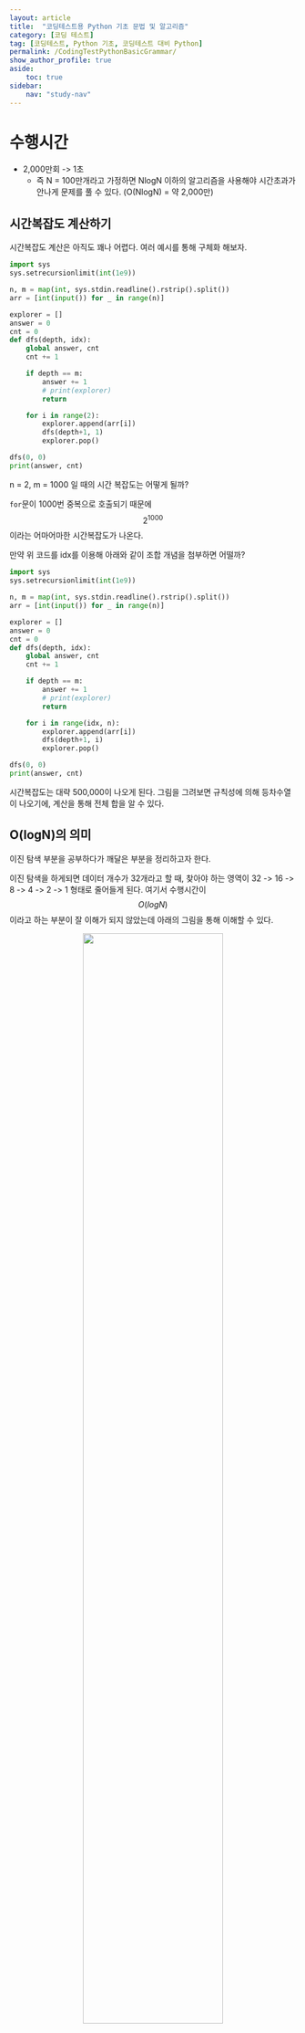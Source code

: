 ```yaml
---
layout: article
title:  "코딩테스트용 Python 기초 문법 및 알고리즘"
category: [코딩 테스트]
tag: [코딩테스트, Python 기초, 코딩테스트 대비 Python]
permalink: /CodingTestPythonBasicGrammar/
show_author_profile: true
aside:
    toc: true
sidebar:
    nav: "study-nav"
---
```

# 수행시간

- 2,000만회 -> 1초
  - 즉 N = 100만개라고 가정하면 NlogN 이하의 알고리즘을 사용해야 시간초과가 안나게 문제를 풀 수 있다. (O(NlogN) = 약 2,000만)

## 시간복잡도 계산하기

시간복잡도 계산은 아직도 꽤나 어렵다. 여러 예시를 통해 구체화 해보자.

```python
import sys
sys.setrecursionlimit(int(1e9))

n, m = map(int, sys.stdin.readline().rstrip().split())
arr = [int(input()) for _ in range(n)]

explorer = []
answer = 0
cnt = 0
def dfs(depth, idx):
    global answer, cnt
    cnt += 1

    if depth == m:
        answer += 1
        # print(explorer)
        return

    for i in range(2):
        explorer.append(arr[i])
        dfs(depth+1, 1)
        explorer.pop()

dfs(0, 0)
print(answer, cnt)
```

n = 2, m = 1000 일 때의 시간 복잡도는 어떻게 될까?  

`for`문이 1000번 중복으로 호출되기 때문에 $$2^1000$$ 이라는 어마어마한 시간복잡도가 나온다.

만약 위 코드를 idx를 이용해 아래와 같이 조합 개념을 첨부하면 어떨까?

```python
import sys
sys.setrecursionlimit(int(1e9))

n, m = map(int, sys.stdin.readline().rstrip().split())
arr = [int(input()) for _ in range(n)]

explorer = []
answer = 0
cnt = 0
def dfs(depth, idx):
    global answer, cnt
    cnt += 1

    if depth == m:
        answer += 1
        # print(explorer)
        return

    for i in range(idx, n):
        explorer.append(arr[i])
        dfs(depth+1, i)
        explorer.pop()

dfs(0, 0)
print(answer, cnt)
```

시간복잡도는 대략 500,000이 나오게 된다. 그림을 그려보면 규칙성에 의해 등차수열이 나오기에, 계산을 통해 전체 합을 알 수 있다.

## O(logN)의 의미

이진 탐색 부분을 공부하다가 깨달은 부분을 정리하고자 한다.

이진 탐색을 하게되면 데이터 개수가 32개라고 할 때, 찾아야 하는 영역이 32 -> 16 -> 8 -> 4 -> 2 -> 1 형태로 줄어들게 된다. 여기서 수행시간이 $$ O(logN) $$ 이라고 하는 부분이 잘 이해가 되지 않았는데 아래의 그림을 통해 이해할 수 있다.

<p align="center"> <img src="../images/20220513222128.png" width="70%"> </p>

# 주의해야 할 사항
- 아래 코드는 False를 반환한다.


```python
a = 0.3 + 0.6

if a == 0.9:
    print(True)
else:
    print(False)

# round 처리를 통해 해결한다

if round(a, 1) == 0.9:
    print(True)
else:
    print(False)
```

    False
    True
    1
    

# 코드 단순화
- `or`, `and` 연산자를 이용한 코드 단순화

코딩 테스트 문제를 풀다보면 `index out of range` 오류를 만나는 경우가 흔하다. 이러한 경우를 방지하고자 난 if문으로 사전에 범위를 보장받고 그 다음 코드를 이어서 적어갔는데 문제가 조금만 디테일해져도 어지러운 코드가 되버린다.  

```python
# 나의 병맛같은 코드 예시

# 나의 병맛같은 코드 예시

arr = [1, 2, 3, 4, 5]
idx_list = [4, 7, 4]

for i in idx_list:    
    if i < 5:
        if arr[i] == 5:
            print("저는 5 입니다")
```

위 코드를 `and` 연산자를 이용하여 아래와 같이 단순화 할 수 있다.

```python

arr = [1, 2, 3, 4, 5]
idx_list = [4, 7, 4]
idx = 4

for i in idx_list:    
    if i < 5 and arr[i] == 5:
        print("저는 5 입니다")
```

`and` 연산은 앞에서 부터 True, False 검사를 하는데 하나라도 False가 나오면 **바로 if문을 탈출**하게 된다. 그래서 위와 같이 활용하면 `arr[i]`의 `i`값 범위를 **i < 5 인 범위로 보장받을 수 있게된다.**


- 반복문 중첩할 때 i, j 변수에 관해 생각해야 하는 점

아래 현상을 보자.  

```python
graph = [
    [1,2,3],
    [4,5,6],
    [7,8,9]
]

for i in range(len(graph)):
    for j in range(len(graph)):
        print(graph[i][j])

print('*' * 10)

for i in range(len(graph)):
    for j in range(len(graph)):
        print(graph[j][i])

print('*' * 10)

for j in range(len(graph)):
    for i in range(len(graph)):
        print(graph[i][j])
```

위 코드에서 내가 말하고자 하는 바는 **i, j 변수에 대한 고정관념을 탈피해야 한다**는 것이다.  
난 i를 row, j를 col에서만 쓰이는 변수로 생각했기에 위 코드 중 두번째 반복문 뭉치에서 나타나는 `graph[j][i]`가 여전히 어색하다.  단순히 i, j 변수는 바뀌는 값일 뿐이고 내가 그 코드를 `graph[i][j]`로 작성하느냐 `graph[j][i]`로 작성하느냐에 따라 그 역할이 달라지는 것이다.  
별것 아닌 것 같지만 문제를 풀때 i, j 의 고정관념에서 벗어나지 못하면 문제를 풀 때 애를 먹기가 쉽다.

# 리스트

## 리스트 슬라이싱

- [start:end:step]

```python
import numpy as np

arr = np.arange(0,8000).reshape(8, 1000)

for i in arr:
    print(i.shape)      # arr[0]에 접근하면 shape이 (1000,)이 되는것 주목.
                        # 지금보면 당연해 보이지만 간혹 shape(1, 8) 아닌가 하면서 헷갈릴 수 있음
    print(i[0:20:-2])
    break

for i in arr:
    print(i[20:0:-2])
    break

for i in arr:
    print(i[::-1])
    break

for i in arr:
    print(i.argsort()[::])      # index 반환하는 정렬해서 반환하는것 가능
```

```
(1000,)
[]
[20 18 16 14 12 10  8  6  4  2]
[999 998 997 996 995 994 993 992 991 990 989 988 987 986 985 984 983 982
 981 980 979 978 977 976 975 974 973 972 971 970 969 968 967 966 965 964
 963 962 961 960 959 958 957 956 955 954 953 952 951 950 949 948 947 946
 945 944 943 942 941 940 939 938 937 936 935 934 933 932 931 930 929 928
 927 926 925 924 923 922 921 920 919 918 917 916 915 914 913 912 911 910
 909 908 907 906 905 904 903 902 901 900 899 898 897 896 895 894 893 892
 891 890 889 888 887 886 885 884 883 882 881 880 879 878 877 876 875 874
 ...
 117 116 115 114 113 112 111 110 109 108 107 106 105 104 103 102 101 100
  99  98  97  96  95  94  93  92  91  90  89  88  87  86  85  84  83  82
  81  80  79  78  77  76  75  74  73  72  71  70  69  68  67  66  65  64
  63  62  61  60  59  58  57  56  55  54  53  52  51  50  49  48  47  46
  45  44  43  42  41  40  39  38  37  36  35  34  33  32  31  30  29  28
  27  26  25  24  23  22  21  20  19  18  17  16  15  14  13  12  11  10
   9   8   7   6   5   4   3   2   1   0]
[  0   1   2   3   4   5   6   7   8   9  10  11  12  13  14  15  16  17
  18  19  20  21  22  23  24  25  26  27  28  29  30  31  32  33  34  35
  36  37  38  39  40  41  42  43  44  45  46  47  48  49  50  51  52  53
  54  55  56  57  58  59  60  61  62  63  64  65  66  67  68  69  70  71
  72  73  74  75  76  77  78  79  80  81  82  83  84  85  86  87  88  89
  90  91  92  93  94  95  96  97  98  99 100 101 102 103 104 105 106 107
 ...
  928 929 930 931 932 933 934 935
 936 937 938 939 940 941 942 943 944 945 946 947 948 949 950 951 952 953
 954 955 956 957 958 959 960 961 962 963 964 965 966 967 968 969 970 971
 972 973 974 975 976 977 978 979 980 981 982 983 984 985 986 987 988 989
 990 991 992 993 994 995 996 997 998 999]
```

## 리스트 컴프리헨션


```python
array = [i for i in range(1, 20) if i%2 == 1]
array
```




    [1, 3, 5, 7, 9, 11, 13, 15, 17, 19]



- **2차원 행렬** 초기화는 반드시 리스트 컴프리헨션으로 진행


```python
n = 3
m = 4
array = [[0] * m for _ in range(n)]
array
```




    [[0, 0, 0, 0], [0, 0, 0, 0], [0, 0, 0, 0]]




```python
# 아래와 같이 코드를 짤 시 의도치 않은 결과가 나타날 수 있다.
n = 3
m = 4
array = [[0] * m] * n

array[1][1] = 5
array       # 내부적으로 포함된 3개의 리스트가 모두 동일한 객체에 대한 레퍼런스로 인식되기 때문에 3번이나 바뀐다
```




    [[0, 5, 0, 0], [0, 5, 0, 0], [0, 5, 0, 0]]



## 리스트 관련 메서드와 시간복잡도

|메서드명|시간복잡도|
|---|---|
|append()|O(1)|
|sort()|O(NlogN)|
|reverse()|O(N)|
|insert()|O(N)|
|count()|O(N)|
|remove()|O(N)|
|index|O(N)|

- append()와 달리 remove(), insert()의 수행시간이 오래걸린다는 것에 주목
- remove()의 경우 같은 값이 여러개 있는 경우 하나만 지워줌. 이때 전체를 다 지우기 위해선 아래 코드처럼 적용하는게 좋음

- list.index()

```python
col_list = ['a', 'b', 'c', 'd', 'e', 'f', 'g', 'h']     # 리스트에서 특정 element의 index 반환하고 싶을 때 사용
col_coor = col_list.index('c')      # 단 찾고자 하는 원소를 처음 만나면 바로 종료시키므로 O(n)
```


```python
a = [1, 2, 3, 3, 3]
a.remove(3)
print(f'한개 원소만 지워짐 -> {a}')

a = [1, 2, 3, 3, 3, 4, 5]
remove_set = [2, 3]
set = [i for i in a if i not in remove_set]
print(f'2, 3 원소가 모두 지워짐 {set}')

```

    한개 원소만 지워짐 -> [1, 2, 3, 3]
    2, 3 원소가 모두 지워짐 [1, 4, 5]
    


```python
# a = {1:'a', 2:'b'}
a = {'a':'abc', 'b':'ddd'}
print(type(a.values()))
print(type(a.keys()))
print(type(a.items()))
for i,b in a.items():
    print(i)
```

    <class 'dict_values'>
    <class 'dict_keys'>
    <class 'dict_items'>
    a
    b
    

## 집합 자료형
- 중복이 없다
- dictionary와 마찬가지로 순서가 없다
  - dictionary가 특정원소가 존재하는지 검사할 때 O(1) 걸리는 것 처럼 set도 O(1) 이다


```python
print({1,1,2,3,4,5})
```

    {1, 2, 3, 4, 5}
    

## 입출력

### 입력을 위한 전형적인 소스코드

- input(), input().split()의 중요한 차이
  - input()은 들어온 입력값을 그대로 str 처리한다.

    ```python
    val = input()
    val, type(val)
    ```

        ('. x .', str)

  - input().split()은 들어온 입력값을 공백으로 나눈 뒤 **list로 처리**한다.

    ```python
    val = input().split()
    val, type(val)
    ```

        (['.', 'x', '.'], list)


- 여러가지 경우

    ```python
    n = int(input())        # 처음에 입력할 데이터 갯수 입력

    print(list(map(int, input().split())))     # map 함수 반환 type이 map class 이므로 list로 변경해줘야함

    a, b, c = map(int, input().split())     # 오잉, 이렇게 하면 a, b, c의 type이 정수가 됨
                                            # 파이썬의 packing, Unpacking. 아래 설명 참고
    print(a, b, c)
    print(type(a))
    ```

        [4, 2, 1]
        4 4 4
        <class 'int'>
    

- map을 활용해서 값을 입력할 때

    ```python
    a = map(int, input().split())           # 공백으로 여러 값을 넣었다고 가정하면 a 에는 map 객체가 할당됨

    print(a)
    a, b, c = map(int, input().split())     # 공백으로 3개의 값을 넣었다고 가정하면 a, b, c에는 각각 그 값들이 할당됨.
                                            # 할당되는 변수와, 입력값 개수가 일치하지 않으면 에러 발생
    print(a, b, c)
    ```

    ```
    5
    <map object at 0x7f8dc4dd3af0>
    5 8 3
    5 8 3
    ```


- 입력이 공백으로 구분되지 않을 경우

2차원 맵을 구성해야 하는데 입력이  
11111  
11111  
11001  
이런식으로 들어오는 상황이 있다면 `list()` 기본 메서드를 사용하는것이 좋다. `list()`는 iterable한 객체를 입력으로 받는데 \`111\` 같은 str 타입 객체는 iterable하다는 것이 핵심이다.

```python
# 핵심코드는 list(input())

n, m = map(int, input().split())        # 맵의 가로, 세로 크기 입력
graph = []

for _ in range(n):
  graph.append(list(map(int, input())))     # 그냥 list(1111)하면 오류남. map(int, input())을 활용해야함
                                            # list() 에는 인자로 iterable한 객체를 넘겨줘야함
```

```
11111
['1', '1', '1', '1', '1']
```

### Packing, Unpacking
- Packing
  - 인자로 받은 여러개 값을 하나의  객체로 합쳐서 튜플로 받음

```python
def func(*args):
    print(args)
    print(type(args))

func("hi", [1, 2, 3])
```

    ('hi', [1, 2, 3])
    <class 'tuple'>

  - Keyword 인자 packing ( ** )
    - 패킹한 인자들을 키워드와 인자 쌍으로 이뤄진 딕셔너리로 관리함


```python
def kwpacking(**kwargs):
    print(kwargs)
    print(type(kwargs))

kwpacking(a=1, b=2, c=3)
```

    {'a': 1, 'b': 2, 'c': 3}
    <class 'dict'>
    

- Unpacking
  - 함수에 인자로 보낼 때 *를 붙여서 보내게 되면 하나의 객체가 풀려서 들어감
  - list와 같은 container 타입이면 모두 unpacking 가능


```python
def sum(a, b, c):
    return a + b + c

numbers = [1, 2, 3]
# sum(numbers) # error

print(sum(*numbers))
```

    6
    

### 출력 모양 조절하기 (sep, end)

print 문에서 2가지 인자 sep, end를 통해 원하는 출력형태를 만들 수 있다.

- sep
  - 이 옵션을 통해 print문의 출력문들 사이에 해당하는 내용을 넣을 수 있음. 기본값은 **공백**

  ```python
  print('H','O','J','U','N', sep='@')
  ```
  
        H@O@J@U@N

- end
  - 이 옵션을 통해 출력을 완료한 뒤 가장 마지막에 해당하는 내용을 넣을 수 있음. 기본값은 **개행(\n)**

- 활용 예시
    ```python
    n = int(input())

    array = []

    for i in range(n):
        array.append(int(input()))

    array = sorted(array, reverse = True)

    for i in array:
        print(i, end=' ')       # 이 코드를 통해 한 줄로 리스트의 모든값을 출력할 수 있다.
    ```

    ```
    3
    15
    27
    12
    27 15 12
    ```

## 정렬

- 기본적인 정렬 (Default는 **오름차순**, `reverse = True` 를 통해 **내림차순** 기능함)

```python
li = [0,7,2,1,3,5,2]

print(f"정렬된 리스트 반환하되 원본은 유지: {sorted(li)}")
print(f"원본 리스트: {li}")
print(f"원본까지 정렬: {li.sort()}")        # 이때 반환되는 것은 None임!
print(f"원본 리스트: {li}")
print(f"내림차순: {sorted(li, reverse=True)}")
```

        정렬된 리스트 반환하되 원본은 유지: [0, 1, 2, 2, 3, 5, 7]
        원본 리스트: [0, 7, 2, 1, 3, 5, 2]
        원본까지 정렬: None
        원본 리스트: [0, 1, 2, 2, 3, 5, 7]
        내림차순: [7, 5, 3, 2, 2, 1, 0]

- 리스트 하나의 element에 여러 값들이 들어있을 때 `중요!`{:.error}

```python
li = [(24, 25), (2, 35), (2, 30), (29,30), (3, 30)]

li.sort(key=lambda x: (x[1]))
li
```

        [(24, 25), (2, 30), (29, 30), (3, 30), (2, 35)]

각 element들의 2번째 요소를 기준으로 **오름차순** 정렬 되어 있음을 알 수 있다.  

여기서 조금 더 심화하여, 2번째 요소값이 같을 때 처리할 수 있는 방법을 추가할 수 있다.  

```python
li = [(24, 25), (2, 35), (2, 30), (29,30), (3, 30)]

li.sort(key=lambda x: (x[1], -x[0]))
li
```

        [(24, 25), (29, 30), (3, 30), (2, 30), (2, 35)]  

2번째 요소값이 같을 경우에는 `-x[0]`을 통해 첫번째 요소를 **내림차순**으로 정렬시킴

# cin 처럼 빠른 입력을 위한 코드


```python
import sys

R = 5

for i in range(R):
    graph.append(sys.stdin.readline().rstrip())
```

위와같이 `input()` 대신 `sys.stdin.readline().rstrip()`을 입력해주면 된다.  `rstrip()`을 빼먹을 경우 `\n` 같은 문자가 graph에 그대로 들어갈 수 있으니 꼭 붙여주자.



# 표준 라이브러리
- C++의 STL처럼 Python도 코딩테스트에 사용할 수 있는 표준 라이브러리가 존재한다
- 대표적으로 알아야 할 표준 라이브러리는 다음의 6개이다.
  1. 내장 함수
     - 별도의 Import 없이 바로 사용 가능
     - iterable 객체와 같이 활용 가능
  2. itertools
     - 반복되는 형태의 데이터 처리하는 기능 제공하는 라이브러리
     - **순열(permutations)과 조합(combinations)** 라이브러리가 가장 활용됨
  3. heapq
     - 힙 기능을 위한 라이브러리
     - 다익스트라 최단 경로 알고리즘을 포함해 다양한 알고리즘에서 **우선순위 큐** 기능을 구현하고자 할 때 사용됨
     - 파이썬 힙은 최소 힙(Min head)으로 구성되어 있어서 단순히 원소를 힙에 전부 넣었다가 빼는 것만으로도 시간 복잡도 $O(NlogN)$에 오름차순 정렬이 완료된다.
  4. bisect
     - **정렬된 배열** 에서 특정한 원소 찾야아 할 때 효과적
     - 코드를 조금 응용해서 값이 특정 범위에 속하는 원소의 개수를 찾을 때 효과적
     - 시간 복잡도 $O(log N)$
  5. collections
     - 유용한 자료구조 제공
     - **Deque, Counter** 라이브러리가 가장 활용됨
       - 일반적인 Queue 라이브러리를 구현할 때 Deque를 사용한다. Queue라이브러리가 별도로 있지만 일반적인 queue 자료구조가 아니다
       - 리스트, queue 모두 가장 뒤쪽에 있는 원소의 추가 제거는 $O(1)$ 이지만 앞쪽의 원소의 추가 제거는 리스트의 경우 $O(N)$ 이다. deque는 $O(1)$로 동일하다
       - FIFO 방식으로 구현하면 Queue, FILO 방식으로 구현하면 Stack. 즉 Deque는 Stack을 대체할 수 있다
       - Counter 라이브러리는 iterable 객체가 주어졌을 때 해당 객체 내부의 원소가 몇 번 등장했는지 알려준다
  6. math
     - 팩토리얼, 제곱근, 최대공약수(GCD)등을 계산해주는 기능 포함함

## 내장함수

### min, max, sorted, eval

```python
min_r = min([1,2,3,4,5])
max_r = max([1,2,3,4,5])

sort = sorted([1, 52, 5, 21])
sort_re = sorted([1, 52, 5, 21], reverse=True)
sort_re_key = sorted([('홍길동', 35), ('이순신', 75), ('아무개', 50)], key = lambda x: x[1], reverse=True)       # 이런식으로 lambda와 섞어서 활용도 가능
result = eval("(3+5) * 7")   # eval함수는 수학 수식이 문자열 형식으로 들어오면 해당 수식 계산 결과 반영

print(min_r)
print(max_r)
print(sort)
print(sort_re)
print(sort_re_key)
print(result)
```

### reverse, reversed, join

- `reversed()`, `reverse()` 내장함수
  - `reversed()` 함수는 iterator를 반환하기 때문에 `list()`, `join()`, `for 반복문` 등 iterator를 활용하는 메소드를 활용해야 한다.

```python
arr = [3, 5, 7, 9]
print(list(reversed(arr)))

print(f"arr 리스트는 변경되지 않음 {arr}" )

arr.reverse()
print(f"arr 리스트 변경됨 {arr}" )
```

- `join()` 내장함수
  - 리스트 안에 `str` 타입의 데이터들이 들어있을 때 사용하면 좋다.
  - 기본형태는 `'구분자'.join()`로 알아두면 이해하기 쉽다. 하나의 문자열로 만들어주는데 각 문자를 구분자로 구분해주겠다는 의미이다.

```python
arr = ['a', 'b', 'c']

print('_'.join(arr))
print(''.join(arr))     # ''와 같이 공백으로 둘 경우는 모든 문자가 붙은 문자열이 출력된다.
```


## itertools


```python
from itertools import permutations, combinations

data = ['A', 'B', 'C']
print(list(permutations(data, 3)))      # 3개를 뽑는 모든 경우의 수 -> 순열
print(list(combinations(data, 2)))      # 순서를 고려하지 않고 2개를 뽑는 모든 경우의 수 -> 조합
```

    [('A', 'B', 'C'), ('A', 'C', 'B'), ('B', 'A', 'C'), ('B', 'C', 'A'), ('C', 'A', 'B'), ('C', 'B', 'A')]
    [('A', 'B'), ('A', 'C'), ('B', 'C')]
    

- 코드로 permutation을 직접 구현해봤다..  
    - $$ {}_6P_6$$ 구현해보기

```python
num = 0
for a in range(6):
  for b in range(6):
    for c in range(6):
      for d in range(6):
        for e in range(6):
          for f in range(6):
            if a!=b and a!=c and a!=d and a!=e and a!=f and b!=c and b!=d and b!=e and b!=f and c!=d and c!=e and c!=f and d!=e and d!=f and e!=f:
              print(a,b,c,d,e,f)
              num+=1

print(num)
```

## headpq


```python
import heapq

def heapsort(iterable):
    h = []
    result = []

    # 모든 원소를 차례대로 힙에 삽입
    for value in iterable:
        heapq.heappush(h, value)
    
    # 힙에 삽입된 모든 원소를 차례대로 꺼내서 담음
    for _ in range(len(h)):
        result.append(heapq.heappop(h))

    return result

result = heapsort([1,3,5,7,9,2,4,6,8,0])
print(result)

# 최대힙을 위해서는 부호를 반대로 취해준다
def max_heapsort(iterable):
    h = []
    result = []

    # 모든 원소를 차례대로 힙에 삽입
    for value in iterable:
        heapq.heappush(h, -value)
    
    # 힙에 삽입된 모든 원소를 차례대로 꺼내서 담음
    for _ in range(len(h)):
        result.append(-heapq.heappop(h))

    return result

result = max_heapsort([1,3,5,7,9,2,4,6,8,0])
print(result)
```

    [0, 1, 2, 3, 4, 5, 6, 7, 8, 9]
    [9, 8, 7, 6, 5, 4, 3, 2, 1, 0]
    

## bisect


```python
from bisect import bisect_left, bisect_right

a = [1,2,4,4,8]
x = 4

# 각각 값이 들어가야하는 인덱스 값 반환
print(bisect_left(a, x))
print(bisect_right(a, x))

def count_by_range(data, left_value, right_value):
    left_index = bisect_left(data, left_value)
    right_index = bisect_right(data, right_value)
    return right_index - left_index

data = [1,2,3,3,3,3,4,4,8,9]
print(count_by_range(data, 4, 8))
```

    2
    4
    3
    

## collections

### deque

```python
from collections import deque

data = deque([2, 3, 4])
data.append(1)
data.append(5)

print(data)
print(list(data))
```

    deque([2, 3, 4, 1, 5])
    [2, 3, 4, 1, 5]
    


### Counter

```python
from collections import Counter

counter = Counter(['red', 'blue', 'red', 'green', 'blue', 'blue'])

print(counter['blue'])
print(counter['green'])
print(dict(counter))
```

    3
    1
    {'red': 2, 'blue': 3, 'green': 1}
    

### math


```python
import math

print(math.factorial(5))

print(math.sqrt(7))

print(math.gcd(21, 14))

print(math.pi)

print(math.e)
```

    120
    2.6457513110645907
    7
    3.141592653589793
    2.718281828459045

# 실수하기 쉬운 것

## // 연산, int( / ) 연산

```python
print(int(10 / 3))
print(10 // 3)

print(int(-10 / 3))
print(-10// 3)
```

    3
    3
    -3
    -4

둘 다 양수일 때는 동일한 결과를 내놓지만 문제는 **몫이 음수일 경우**이다.  
`int(10/3)`은 소수점 이하를 버리고, `-10//3`은 **몫보다 작은 정수중 가장 큰 정수이다.**

## 2중 for문 에서의 인덱스 헷갈리는 것

백준 [12100번](https://www.acmicpc.net/problem/12100)을 풀면서 헷갈렸던 부분이기도 하고, 내가 예전부터 이런 부분을 헷갈려했다.

```python
n = 3
for i in range(n):
    for j in range(n):
        print(graph[i][j])
```

위와 같이 i, j 변수를 이용해서 2차원 행렬을 탐색하는 코드가 있다고 하자. 저 코드는 **column wise**로 진행된다. 이 코드를 **row wise**하게 돌아가게 만들고 싶다고 하자. 그럼 2가지 방법이 존재한다.

```python
n = 3
for i in range(n):
    for j in range(n):
        print(graph[j][i])
```

위와 같이 i, j 변수의 쓰임은 그대로 두고, `graph`를 접근할때의 쓰임을 서로 바꾸는 것이다. 혹은,

```python
n = 3
for j in range(n):
    for i in range(n):
        print(graph[i][j])
```

위와 같이 `for`문에서의 i, j의 쓰임을 서로 바꾸고 `graph` 접근 부분은 그대로 두는 것이다. 이 글을 읽는 사람에 따라서 당연하게 받아들이는 사람도 있을 것이고, 둘중 하나의 방법만을 사용해서 다른 한 방법이 어색한 사람도 있을 것이다. 나 같은 경우가 후자에 속했다. 그런데 이 부분이 코딩테스트 문제를 풀다 보면 크게 헷갈려지게 된다.

`i` 변수는 항상 graph의 row 접근을 위해서만, `j`변수는 항상 graph의 column 접근을 위해서만 쓰여야 하는 착각이 들면서 구현이 헷갈려지기 시작한다. 이럴때 핵심적으로 생각해야 하는 것은

<div align="center" markdown="1">
i, j는 그저 인덱싱을 위한 변수일 뿐. i, j 알파벳에 의미를 가지지 말것.

2중 `for`문에서 i, j가 의미를 갖는 순간은, `graph[i][j]` 혹은 `graph[j][i]`로 코드 짜는 사람이 직접 변수를 **활용했을 때** 이다.
</div>

```python
for i in range(n):
    for j in range(n):
        # 이 부분을 구현하기 전에, i는 row용, j는 column용 이라는 고정관념을 버려라!
        # graph[i][j]로 하면 i, j가 각각 row, column 접근 인덱스 역할을 하는 것이고
        # graph[j][i]로 하면 i, j가 각각 column, row 접근 인덱스 역할을 하는 것이다!
```

나와 같은 방식으로 생각하고 싶다면, 2중 `for`문의 첫번째 인덱스의 변수 이름은 항상 `i`, 두번째 변수 이름은 항상`j`로 두는것이 문제를 풀 때 덜 헷갈리고 편할 것이다.

## 2차원, 3차원 매트릭스 초기화 할 때

문제를 풀다보면 2차원 매트릭스, 3차원 매트릭스를 초기화 해줘야 하는 경우가 있다.

좌표값과 해당 좌표값에 특정값이 들어있는 문제가 있다고 하자. 그럴땐 채널 1개짜리 2차원 매트릭스가 있는것으로 생각할 수 있다.

```python
r, c = map(int, input().split())        # 2차원 매트릭스의 행, 열 크기 입력 받기 ex) 5, 7

matrix = [[0 for _ in range(c)] for _ in range(r)]  # c, r 순으로 정보 활용

matrix[2][6]        # r, c 순서로 접근
```

위 코드를 보면, 초기화 할 때 좌표를 이용하는 순서(c, r)와 인덱스를 접근할 때의 순서(r, c)가 서로 정반대임을 알 수 있다.

좌표값과 해당 좌표값에 여러 값들이 들어있는 문제가 있다고 하자. 이땐 1채널이 아닌 다채널이 필요하므로 3차원 매트릭스를 사용해야 한다.

```python
r, c, num = map(int, input().split())

matrix = [[[0 for _ in range(c)]for _ in range(r)] for _ in range(3)]   # 좌표값을 제외하고 3개의 값들을 저장해야 한다고 가정하자. 그러기 위해선 3채널이 필요하다.

matrix[1][2][6]     # 채널, r, c 순서로 접근
```

역시 초기화할 때 이용했던 정보 순서`(c, r, channel)`이 접근할 때는 `(channel, r, c)`로 역순이 되어있는것에 주목하자.


#  알고리즘

## 소수 판별 알고리즘

- 기본 코드 $$O(N)$$

```python
def is_primary(n):
    if n == 1:
        return False
    for i in range(2, n):
        if n % i == 0:
            return False
    return True
```

    (False, True, False, False)

- 발전된 코드 $$O(\sqrt{N})$$

```python
import math

def is_primary(n):
    if n == 1:
        return False

    for i in range(2, int(math.sqrt(n)) + 1):       # 2.8xx 와 같이 나오면 2까지는
                                                    # 나눠봐야함. 그래서 + 1 붙음
        if n % i == 0:
            return False
    return True

is_primary(1), is_primary(3), is_primary(10), is_primary(25)
```

    (False, True, False, False)

## 소인수 분해 알고리즘

위 소수 판별 알고리즘의 코드를 약간 이용해서 다음과 같이 소인수 분해를 구현할 수 있다.

```python
import math

answer = []

num = 33

def factorization(num):
    d = num

    for i in range(2, int(math.sqrt(d)) + 1):
        while d %i == 0:
            answer.append(i)
            d //= i
    
    if d > 1:
        answer.append(d)        # 아직도 d가 1 이상이면 그 숫자는 소수임

factorization(num)

print(answer)
```

    [3, 11]


## 최대공약수, 최소공배수

`math.gcd` 를 통해 최대공약수를 쉽게 구할 수 있다.

분수를 다룰 때 기약분수를 만드는 작업에 유용하게 사용할 수 있다.  

분자, 분모를 **최대공약수**로 나누면 그것이 **기약분수**이기 때문이다.